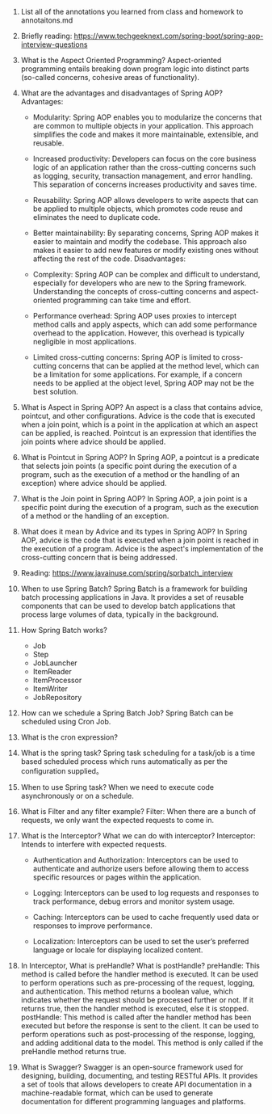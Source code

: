 1. List all of the annotations you learned from class and homework to annotaitons.md
2. Briefly reading: https://www.techgeeknext.com/spring-boot/spring-aop-interview-questions
3. What is the Aspect Oriented Programming?
Aspect-oriented programming entails breaking down program logic into distinct parts (so-called concerns, cohesive areas of functionality).
4. What are the advantages and disadvantages of Spring AOP?
Advantages:
    * Modularity: Spring AOP enables you to modularize the concerns that are common to multiple objects in your application. This approach simplifies the code and makes it more maintainable, extensible, and reusable.

    * Increased productivity: Developers can focus on the core business logic of an application rather than the cross-cutting concerns such as logging, security, transaction management, and error handling. This separation of concerns increases productivity and saves time.

    * Reusability: Spring AOP allows developers to write aspects that can be applied to multiple objects, which promotes code reuse and eliminates the need to duplicate code.

    * Better maintainability: By separating concerns, Spring AOP makes it easier to maintain and modify the codebase. This approach also makes it easier to add new features or modify existing ones without affecting the rest of the code.
Disadvantages:
    * Complexity: Spring AOP can be complex and difficult to understand, especially for developers who are new to the Spring framework. Understanding the concepts of cross-cutting concerns and aspect-oriented programming can take time and effort.

    * Performance overhead: Spring AOP uses proxies to intercept method calls and apply aspects, which can add some performance overhead to the application. However, this overhead is typically negligible in most applications.

    * Limited cross-cutting concerns: Spring AOP is limited to cross-cutting concerns that can be applied at the method level, which can be a limitation for some applications. For example, if a concern needs to be applied at the object level, Spring AOP may not be the best solution.

5. What is Aspect in Spring AOP?
An aspect is a class that contains advice, pointcut, and other configurations. Advice is the code that is executed when a join point, which is a point in the application at which an aspect can be applied, is reached. Pointcut is an expression that identifies the join points where advice should be applied.

6. What is Pointcut in Spring AOP?
In Spring AOP, a pointcut is a predicate that selects join points (a specific point during the execution of a program, such as the execution of a method or the handling of an exception) where advice should be applied.

7. What is the Join point in Spring AOP?
In Spring AOP, a join point is a specific point during the execution of a program, such as the execution of a method or the handling of an exception.

8. What does it mean by Advice and its types in Spring AOP?
In Spring AOP, advice is the code that is executed when a join point is reached in the execution of a program. Advice is the aspect's implementation of the cross-cutting concern that is being addressed.
9. Reading: https://www.javainuse.com/spring/sprbatch_interview
10. When to use Spring Batch?
Spring Batch is a framework for building batch processing applications in Java. It provides a set of reusable components that can be used to develop batch applications that process large volumes of data, typically in the background.
11. How Spring Batch works?
    * Job
    * Step
    * JobLauncher
    * ItemReader
    * ItemProcessor
    * ItemWriter
    * JobRepository
12. How can we schedule a Spring Batch Job?
Spring Batch can be scheduled using Cron Job.
13. What is the cron expression?
<minute> <hour> <day-of-month> <month> <day-of-week> <command>
14. What is the spring task?
Spring task scheduling for a task/job is a time based scheduled process which runs automatically as per the configuration supplied。
15. When to use Spring task?
When we need to execute code asynchronously or on a schedule.
16. What is Filter and any filter example?
Filter: When there are a bunch of requests, we only want the expected requests to come in.

17. What is the Interceptor? What we can do with interceptor?
Interceptor: Intends to interfere with expected requests.
    * Authentication and Authorization: Interceptors can be used to authenticate and authorize users before allowing them to access specific resources or pages within the application.

    * Logging: Interceptors can be used to log requests and responses to track performance, debug errors and monitor system usage.

    * Caching: Interceptors can be used to cache frequently used data or responses to improve performance.

    * Localization: Interceptors can be used to set the user’s preferred language or locale for displaying localized content.

18. In Interceptor, What is preHandle? What is postHandle?
preHandle: This method is called before the handler method is executed. It can be used to perform operations such as pre-processing of the request, logging, and authentication. This method returns a boolean value, which indicates whether the request should be processed further or not. If it returns true, then the handler method is executed, else it is stopped.
postHandle: This method is called after the handler method has been executed but before the response is sent to the client. It can be used to perform operations such as post-processing of the response, logging, and adding additional data to the model. This method is only called if the preHandle method returns true.

19. What is Swagger?
Swagger is an open-source framework used for designing, building, documenting, and testing RESTful APIs. It provides a set of tools that allows developers to create API documentation in a machine-readable format, which can be used to generate documentation for different programming languages and platforms.